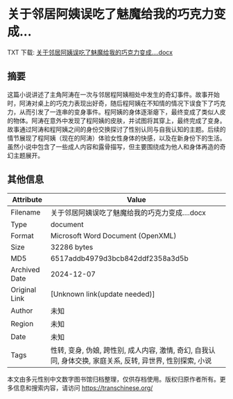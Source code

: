 # 关于邻居阿姨误吃了魅魔给我的巧克力变成...

<!-- tcd_download_link -->
TXT 下载: [关于邻居阿姨误吃了魅魔给我的巧克力变成....docx](关于邻居阿姨误吃了魅魔给我的巧克力变成....docx)
<!-- tcd_download_link_end -->

## 摘要

<!-- tcd_abstract -->
这篇小说讲述了主角阿涛在一次与邻居程阿姨相处中发生的奇幻事件。故事开始时，阿涛对桌上的巧克力表现出好奇，随后程阿姨在不知情的情况下误食下了巧克力，从而引发了一连串的变身事件。程阿姨的身体逐渐瘪下，最终变成了类似人皮的物体。阿涛在意外中发现了程阿姨的皮肤，并试图将其穿上，最终完成了变身。故事通过阿涛和程阿姨之间的身份交换探讨了性别认同与自我认知的主题。后续的情节展现了程阿姨（现在的阿涛）体验女性身体的快感，以及在新身份下的生活。虽然小说中包含了一些成人内容和露骨描写，但主要围绕成为他人和身体再造的奇幻主题展开。

<!-- tcd_abstract_end -->

## 其他信息

| Attribute       | Value                                  |
|-----------------|----------------------------------------|
| Filename        | 关于邻居阿姨误吃了魅魔给我的巧克力变成....docx                             |
| Type            | document                                 |
| Format          | Microsoft Word Document (OpenXML)                               |
| Size            | 32286 bytes                           |
| MD5             | 6517addb4979d3bcb842ddf2358a3d5b                                  |
| Archived Date   | 2024-12-07                             |
| Original Link   | [Unknown link(update needed)]                         |
| Author          | 未知                               |
| Region          | 未知                               |
| Date            | 未知                                 |
| Tags            | 性转, 变身, 伪娘, 跨性别, 成人内容, 激情, 奇幻, 自我认同, 身体交换, 家庭关系, 反转, 异世界, 性别探索, 小说                                 |

本文由多元性别中文数字图书馆归档整理，仅供存档使用。版权归原作者所有。更多信息和搜索内容，请访问 <https://transchinese.org/>
